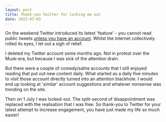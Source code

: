 ```yaml
---
layout: post
title: Thank-you Twitter for locking me out
date: 2023-07-03
---
```


On the weekend Twitter introduced its latest 'feature' - you cannot read public tweets [unless you have an account](https://techcrunch.com/2023/06/30/twitter-now-requires-an-account-to-view-tweets/). Whilst the internet collectively rolled its eyes, I let out a sigh of relief.

I deleted my Twitter account some months ago. Not in protest over the Musk-era, but because I was sick of the attention drain.

But there were a couple of comedy/satire accounts that I still enjoyed reading that put out new content daily.  What started as a daily five minutes to visit those account directly turned into an attention blackhole. I would end up looking at 'similar' account suggestions and whatever nonsense was trending on the site.

Then on 1 July I was locked-out. The split-second of disappointment was replaced with the realisation that I was free. So thank-you to Twitter for your latest attempt to increase engagement, you have just made my life so much easier!
